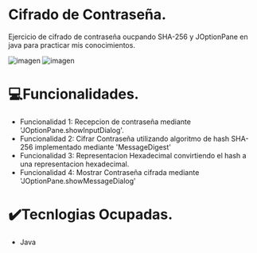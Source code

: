 # Cifrado de Contraseña.
Ejercicio de cifrado de contraseña oucpando SHA-256 y JOptionPane en java para practicar mis conocimientos.

![imagen](https://github.com/JoaquinEscobarDev/password-encryption/assets/152922219/05f75cf9-dcaf-4aaf-914f-2ee70f8e4f23)
![imagen](https://github.com/JoaquinEscobarDev/password-encryption/assets/152922219/ae45a2ae-a648-443f-963e-841ec444aa6c)

# 💻Funcionalidades.
- Funcionalidad 1: Recepcion de contraseña mediante 'JOptionPane.showInputDialog'.
- Funcionalidad 2: Cifrar Contraseña utilizando algoritmo de hash SHA-256 implementado mediante 'MessageDigest'
- Funcionalidad 3: Representacion Hexadecimal convirtiendo el hash a una representacion hexadecimal.
- Funcionalidad 4: Mostrar Contraseña cifrada mediante 'JOptionPane.showMessageDialog'

# ✔️Tecnlogias Ocupadas.
- Java
